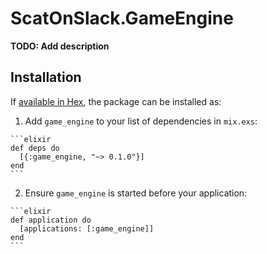 # ScatOnSlack.GameEngine

**TODO: Add description**

## Installation

If [available in Hex](https://hex.pm/docs/publish), the package can be installed as:

  1. Add `game_engine` to your list of dependencies in `mix.exs`:

    ```elixir
    def deps do
      [{:game_engine, "~> 0.1.0"}]
    end
    ```

  2. Ensure `game_engine` is started before your application:

    ```elixir
    def application do
      [applications: [:game_engine]]
    end
    ```

